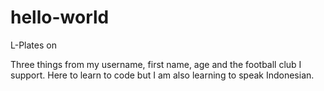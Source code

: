 # hello-world
L-Plates on

Three things from my username, first name, age and the football club I support.
Here to learn to code but I am also learning to speak Indonesian.



